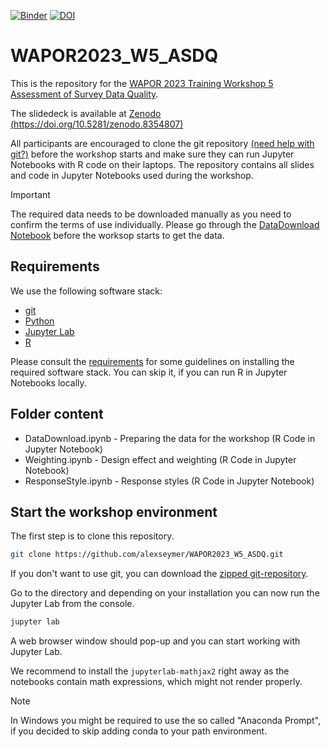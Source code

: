 [![Binder](https://mybinder.org/badge_logo.svg)](https://mybinder.org/v2/gh/alexseymer/WAPOR2023_W5_ASDQ/HEAD?urlpath=lab)
[![DOI](https://zenodo.org/badge/DOI/10.5281/zenodo.8354808.svg)](https://doi.org/10.5281/zenodo.8354808)

# WAPOR2023_W5_ASDQ

This is the repository for the [WAPOR 2023 Training Workshop 5 Assessment of Survey Data Quality](https://wapor.org/events/annual-conference/current-conference/training-workshops/).

The slidedeck is available at [Zenodo (https://doi.org/10.5281/zenodo.8354807)](https://zenodo.org/record/8354808)

All participants are encouraged to clone the git repository [(need help with git?)](https://git-scm.com/book/en/v2/Getting-Started-Installing-Git) before the workshop starts and make sure they can run Jupyter Notebooks with R code on their laptops. The repository contains all slides and code in Jupyter Notebooks used during the workshop.

> [!IMPORTANT]
> The required data needs to be downloaded manually as you need to confirm the terms of use individually. Please go through the [DataDownload Notebook](https://github.com/alexseymer/WAPOR2023_W5_ASDQ/blob/main/DataDownload.ipynb) before the worksop starts to get the data.

## Requirements

We use the following software stack:
- [git](https://git-scm.com/)
- [Python](https://www.python.org/)
- [Jupyter Lab](https://docs.jupyter.org/en/latest/)
- [R](https://www.r-project.org/)

Please consult the [requirements](Requirements.md) for some guidelines on installing the required software stack. You can skip it, if you can run R in Jupyter Notebooks locally.

## Folder content

- DataDownload.ipynb - Preparing the data for the workshop (R Code in Jupyter Notebook)
- Weighting.ipynb - Design effect and weighting (R Code in Jupyter Notebook) 
- ResponseStyle.ipynb - Response styles (R Code in Jupyter Notebook)

## Start the workshop environment

The first step is to clone this repository.

```bash
git clone https://github.com/alexseymer/WAPOR2023_W5_ASDQ.git
```
If you don't want to use git, you can download the [zipped git-repository](https://github.com/alexseymer/WAPOR2023_W5_ASDQ/archive/refs/heads/main.zip).

Go to the directory and depending on your installation you can now run the Jupyter Lab from the console. 

```python
jupyter lab
```

A web browser window should pop-up and you can start working with Jupyter Lab.

We recommend to install the `jupyterlab-mathjax2` right away as the notebooks contain math expressions, which might not render properly.

> [!NOTE]
> In Windows you might be required to use the so called "Anaconda Prompt", if you decided to skip adding conda to your path environment. 


